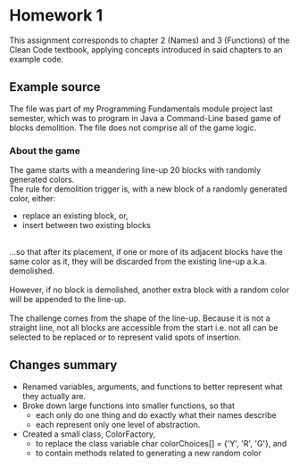 # Homework 1
This assignment corresponds to chapter 2 (Names) and 3 (Functions) of the Clean Code textbook, applying concepts introduced in said chapters to an example code.

## Example source
The file was part of my Programming Fundamentals module project last semester, which was to program in Java a Command-Line based game of blocks demolition. The file does not comprise all of the game logic.

### About the game
The game starts with a meandering line-up 20 blocks with randomly generated colors.<br>
The rule for demolition trigger is, with a new block of a randomly generated color, either:<br>
- replace an existing block, or,
- insert between two existing blocks
<br>
...so that after its placement, if one or more of its adjacent blocks have the same color as it, they will be discarded from the existing line-up a.k.a. demolished.<br>
<br>
However, if no block is demolished, another extra block with a random color will be appended to the line-up.<br>
<br>
The challenge comes from the shape of the line-up. Because it is not a straight line, not all blocks are accessible from the start i.e. not all can be selected to be replaced or to represent valid spots of insertion.

## Changes summary
- Renamed variables, arguments, and functions to better represent what they actually are.
- Broke down large functions into smaller functions, so that
  - each only do one thing and do exactly what their names describe
  - each represent only one level of abstraction.
- Created a small class, ColorFactory,
  - to replace the class variable char colorChoices[] = {'Y', 'R', 'G'}, and
  - to contain methods related to generating a new random color
